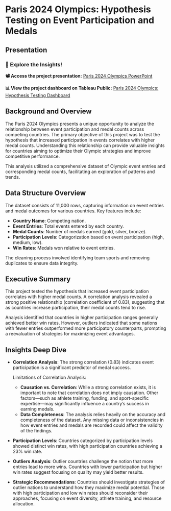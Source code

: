 # Paris 2024 Olympics: Hypothesis Testing on Event Participation and Medals

## Presentation
### 🎉 Explore the Insights!
**📽️ Access the project presentation:** [Paris 2024 Olympics PowerPoint](https://docs.google.com/presentation/d/1wvB0kIfQJ5VTS-91VrnE3hTLmv_5iBqPXV1j8x7nuAs/edit?usp=sharing)

**📊 View the project dashboard on Tableau Public:** [Paris 2024 Olympics: Hypothesis Testing Dashboard](https://public.tableau.com/views/Paris-2024-Olympics-Hypothesis-Testing-events-vs-medals/Olympicseventsanalysis?:language=en-US&publish=yes&:sid=&:redirect=auth&:display_count=n&:origin=viz_share_link)

## Background and Overview
The Paris 2024 Olympics presents a unique opportunity to analyze the relationship between event participation and medal counts across competing countries. The primary objective of this project was to test the hypothesis that increased participation in events correlates with higher medal counts. Understanding this relationship can provide valuable insights for countries aiming to optimize their Olympic strategies and improve competitive performance.

This analysis utilized a comprehensive dataset of Olympic event entries and corresponding medal counts, facilitating an exploration of patterns and trends. 

## Data Structure Overview
The dataset consists of 11,000 rows, capturing information on event entries and medal outcomes for various countries. Key features include:

- **Country Name**: Competing nation.
- **Event Entries**: Total events entered by each country.
- **Medal Counts**: Number of medals earned (gold, silver, bronze).
- **Participation Levels**: Categorization based on event participation (high, medium, low).
- **Win Rates**: Medals won relative to event entries.

The cleaning process involved identifying team sports and removing duplicates to ensure data integrity. 

## Executive Summary
This project tested the hypothesis that increased event participation correlates with higher medal counts. A correlation analysis revealed a strong positive relationship (correlation coefficient of 0.83), suggesting that as countries increase participation, their medal counts tend to rise.

Analysis identified that countries in higher participation ranges generally achieved better win rates. However, outliers indicated that some nations with fewer entries outperformed more participatory counterparts, prompting a reevaluation of strategies for maximizing event advantages. 

## Insights Deep Dive
- **Correlation Analysis**: The strong correlation (0.83) indicates event participation is a significant predictor of medal success.

  Limitations of Correlation Analysis:
  - **Causation vs. Correlation**: While a strong correlation exists, it is important to note that correlation does not imply causation. Other factors—such as athlete training, funding, and sport-specific expertise—may significantly influence a country’s success in earning medals.
  - **Data Completeness**: The analysis relies heavily on the accuracy and completeness of the dataset. Any missing data or inconsistencies in how event entries and medals are recorded could affect the validity of the findings.

- **Participation Levels**: Countries categorized by participation levels showed distinct win rates, with high participation countries achieving a 23% win rate.

- **Outliers Analysis**: Outlier countries challenge the notion that more entries lead to more wins. Countries with lower participation but higher win rates suggest focusing on quality may yield better results.

- **Strategic Recommendations**: Countries should investigate strategies of outlier nations to understand how they maximize medal potential. Those with high participation and low win rates should reconsider their approaches, focusing on event diversity, athlete training, and resource allocation.

